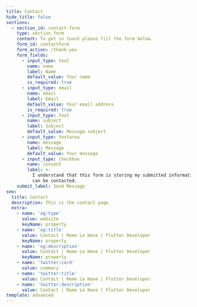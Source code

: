 ```yaml
---
title: Contact
hide_title: false
sections:
  - section_id: contact-form
    type: section_form
    content: To get in touch please fill the form below.
    form_id: contactForm
    form_action: /thank-you
    form_fields:
      - input_type: text
        name: name
        label: Name
        default_value: Your name
        is_required: true
      - input_type: email
        name: email
        label: Email
        default_value: Your email address
        is_required: true
      - input_type: text
        name: subject
        label: Subject
        default_value: Message subject
      - input_type: textarea
        name: message
        label: Message
        default_value: Your message
      - input_type: checkbox
        name: consent
        label: >-
          I understand that this form is storing my submitted information so I
          can be contacted.
    submit_label: Send Message
seo:
  title: Contact
  description: This is the contact page
  extra:
    - name: 'og:type'
      value: website
      keyName: property
    - name: 'og:title'
      value: Contact | Reme Le Hane | Flutter Developer
      keyName: property
    - name: 'og:description'
      value: Contact | Reme Le Hane | Flutter Developer
      keyName: property
    - name: 'twitter:card'
      value: summary
    - name: 'twitter:title'
      value: Contact | Reme Le Hane | Flutter Developer
    - name: 'twitter:description'
      value: Contact | Reme Le Hane | Flutter Developer
template: advanced
---
```

